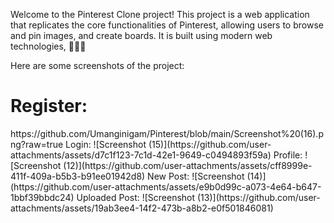 Welcome to the Pinterest Clone project! This project is a web application that replicates the core functionalities of Pinterest, allowing users to browse and pin images, and create boards. It is built using modern web technologies, 🚀🚀🚀

Here are some screenshots of the project:
<h1>Register:</h1>
https://github.com/Umanginigam/Pinterest/blob/main/Screenshot%20(16).png?raw=true
Login:
![Screenshot (15)](https://github.com/user-attachments/assets/d7c1f123-7c1d-42e1-9649-c0494893f59a)
Profile:
![Screenshot (12)](https://github.com/user-attachments/assets/cff8999e-411f-409a-b5b3-b91ee01942d8)
New Post:
![Screenshot (14)](https://github.com/user-attachments/assets/e9b0d99c-a073-4e64-b647-1bbf39bbdc24)
Uploaded Post:
![Screenshot (13)](https://github.com/user-attachments/assets/19ab3ee4-14f2-473b-a8b2-e0f501846081)
